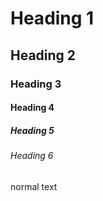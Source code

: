 # Heading 1
## Heading 2
### Heading 3
#### Heading 4
##### Heading 5
###### Heading 6

normal text
